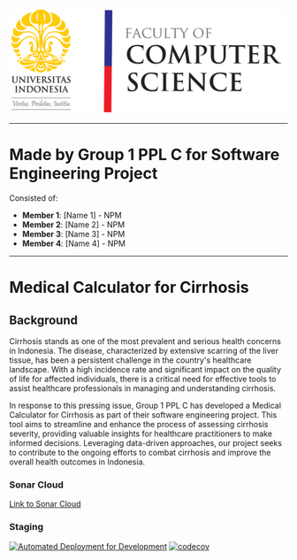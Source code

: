 ![Fakultas Ilmu Komputer UI](resources/horizontal-white-en-1.png)

---

# Made by Group 1 PPL C for Software Engineering Project

Consisted of:
- **Member 1**: [Name 1] - NPM
- **Member 2**: [Name 2] - NPM
- **Member 3**: [Name 3] - NPM
- **Member 4**: [Name 4] - NPM

---

# Medical Calculator for Cirrhosis

## Background

Cirrhosis stands as one of the most prevalent and serious health concerns in Indonesia. The disease, characterized by extensive scarring of the liver tissue, has been a persistent challenge in the country's healthcare landscape. With a high incidence rate and significant impact on the quality of life for affected individuals, there is a critical need for effective tools to assist healthcare professionals in managing and understanding cirrhosis.

In response to this pressing issue, Group 1 PPL C has developed a Medical Calculator for Cirrhosis as part of their software engineering project. This tool aims to streamline and enhance the process of assessing cirrhosis severity, providing valuable insights for healthcare practitioners to make informed decisions. Leveraging data-driven approaches, our project seeks to contribute to the ongoing efforts to combat cirrhosis and improve the overall health outcomes in Indonesia.

### Sonar Cloud
[Link to Sonar Cloud](https://sonarcloud.io/project/overview?id=CirrhoCheck_cirrhocheck-api)

### Staging
[![Automated Deployment for Development](https://github.com/CirrhoCheck/cirrhocheck-api/actions/workflows/deploy-dev.yaml/badge.svg?branch=development)](https://github.com/CirrhoCheck/cirrhocheck-api/actions/workflows/deploy-dev.yaml)
[![codecov](https://codecov.io/gh/CirrhoCheck/cirrhocheck-api/graph/badge.svg?token=47HS0J3AVR)](https://codecov.io/gh/CirrhoCheck/cirrhocheck-api)